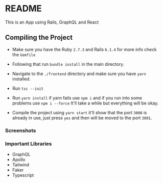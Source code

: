 # README

This is an App using Rails, GraphQL and React

## Compiling the Project

* Make sure you have the Ruby ```2.7.3``` and Rails ```6.1.4``` for more info check the 
```Gemfile```

* Following that run ```bundle install``` in the main directory.

* Navigate to the ```./frontend``` directory and make sure you have ```yarn``` 
installed.

* Run ```tsc --init```

* Run ```yarn install``` if yarn fails use ```npm i``` and if you run into some problems use ```npm i --force```
It'll take a while but everything will be okay.

* Compile the project using ```yarn start``` it'll show that the port ````3000```` is already in
use, just press ```yes``` and then will be moved to the port ```3001```.


### Screenshots


### Important Libraries 

* GraphQL
* Apollo
* Tailwind 
* Faker 
* Typescript

